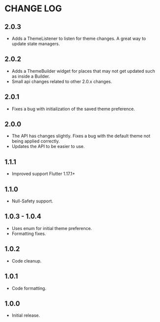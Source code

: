 # CHANGE LOG

## 2.0.3
* Adds a ThemeListener to listen for theme changes. A great way to update state managers.

## 2.0.2
* Adds a ThemeBuilder widget for places that may not get updated such as inside a Builder.
* Small api changes related to other 2.0.x changes.

## 2.0.1
* Fixes a bug with initialization of the saved theme preference.

## 2.0.0
* The API has changes slightly. Fixes a bug with the default theme not being applied correctly.
* Updates the API to be easier to use.

## 1.1.1
* Improved support Flutter 1.17.1+

## 1.1.0
* Null-Safety support.

## 1.0.3 - 1.0.4
* Uses enum for initial theme preference.
* Formatting fixes.

## 1.0.2
* Code cleanup.

## 1.0.1
* Code formatting.

## 1.0.0
* Initial release.

